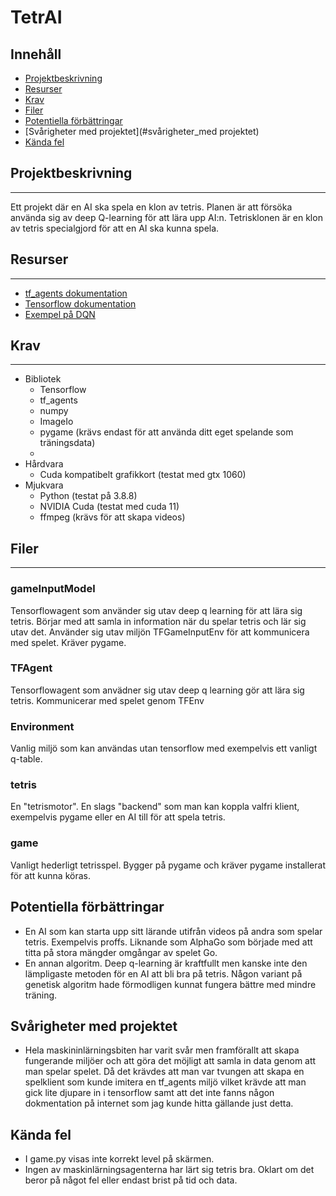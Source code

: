 # TetrAI
## Innehåll
  - [Projektbeskrivning](#projektbeskrivning)
  - [Resurser](#resurser)
  - [Krav](#krav)
  - [Filer](#filer)
  - [Potentiella förbättringar](#potentiella_förbättringar)
  - [Svårigheter med projektet](#svårigheter_med projektet)
  - [Kända fel](#kända_fel)

## Projektbeskrivning
---
Ett projekt där en AI ska spela en klon av tetris. Planen är att försöka använda sig av deep Q-learning för att lära upp AI:n. Tetrisklonen är en klon av tetris specialgjord för att en AI ska kunna spela. 

## Resurser
---
- [tf_agents dokumentation](https://www.tensorflow.org/agents)
- [Tensorflow dokumentation](https://www.tensorflow.org/api_docs)
- [Exempel på DQN](https://colab.research.google.com/github/tensorflow/agents/blob/master/docs/tutorials/1_dqn_tutorial.ipynb#scrollTo=KEHR2Ui-lo8O)

## Krav
---
* Bibliotek
  * Tensorflow
  * tf_agents
  * numpy
  * ImageIo
  * pygame (krävs endast för att använda ditt eget spelande som träningsdata)
  * 
* Hårdvara
  * Cuda kompatibelt grafikkort (testat med gtx 1060)
* Mjukvara
  * Python (testat på 3.8.8)
  * NVIDIA Cuda (testat med cuda 11)
  * ffmpeg (krävs för att skapa videos)

## Filer
--- 
### gameInputModel
Tensorflowagent som använder sig utav deep q learning för att lära sig tetris. Börjar med att samla in information när du spelar tetris och lär sig utav det. Använder sig utav miljön TFGameInputEnv för att kommunicera med spelet. Kräver pygame. 
### TFAgent
Tensorflowagent som anvädner sig utav deep q learning gör att lära sig tetris. Kommunicerar med spelet genom TFEnv
### Environment
Vanlig miljö som kan användas utan tensorflow med exempelvis ett vanligt q-table.  
### tetris
En "tetrismotor". En slags "backend" som man kan koppla valfri klient, exempelvis pygame eller en AI till för att spela tetris. 
### game
Vanligt hederligt tetrisspel. Bygger på pygame och kräver pygame installerat för att kunna köras. 

## Potentiella förbättringar
* En AI som kan starta upp sitt lärande utifrån videos på andra som spelar tetris. Exempelvis proffs. Liknande som AlphaGo som började med att titta på stora mängder omgångar av spelet Go. 
* En annan algoritm. Deep q-learning är kraftfullt men kanske inte den lämpligaste metoden för en AI att bli bra på tetris. Någon variant på genetisk algoritm hade förmodligen kunnat fungera bättre med mindre träning. 

## Svårigheter med projektet
* Hela maskininlärningsbiten har varit svår men framförallt att skapa fungerande miljöer och att göra det möjligt att samla in data genom att man spelar spelet. Då det krävdes att man var tvungen att skapa en spelklient som kunde imitera en tf_agents miljö vilket krävde att man gick lite djupare in i tensorflow samt att det inte fanns någon dokmentation på internet som jag kunde hitta gällande just detta. 

## Kända fel
* I game.py visas inte korrekt level på skärmen. 
* Ingen av maskinlärningsagenterna har lärt sig tetris bra. Oklart om det beror på något fel eller endast brist på tid och data. 
